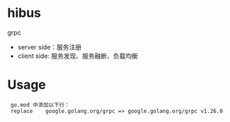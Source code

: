 # hibus
grpc 
- server side：服务注册
- client side: 服务发现、服务融断、负载均衡

# Usage
```
 go.mod 中添加以下行： 
 replace	google.golang.org/grpc => google.golang.org/grpc v1.26.0
```

